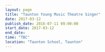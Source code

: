 ```yaml
---
layout: page
title: "Taunton Young Music Theatre Singer"
date: 2017-03-12
publish_date: 2016-07-11 09:00:00
start_date: 2017-03-12
end_date: 
time: "TBC"
location: "Taunton School, Taunton"
---
```


